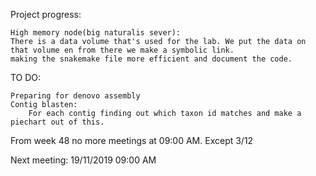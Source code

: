 Project progress:

	High memory node(big naturalis sever):
	There is a data volume that's used for the lab. We put the data on that volume en from there we make a symbolic link.
	making the snakemake file more efficient and document the code.

TO DO:

	Preparing for denovo assembly 
	Contig blasten:
		For each contig finding out which taxon id matches and make a piechart out of this.

From week 48 no more meetings at 09:00 AM. Except 3/12

Next meeting:
19/11/2019
09:00 AM
